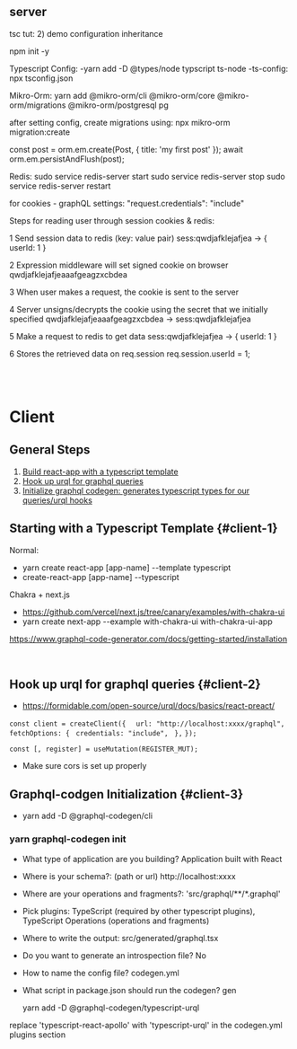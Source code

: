 ## server

tsc tut: 2) demo configuration inheritance

npm init -y

Typescript Config:
-yarn add -D @types/node typscript ts-node
-ts-config: npx tsconfig.json

Mikro-Orm:
yarn add @mikro-orm/cli @mikro-orm/core @mikro-orm/migrations @mikro-orm/postgresql pg

after setting config, create migrations using:
npx mikro-orm migration:create

const post = orm.em.create(Post, { title: 'my first post' });
await orm.em.persistAndFlush(post);

Redis:
sudo service redis-server start
sudo service redis-server stop
sudo service redis-server restart

for cookies - graphQL settings:
"request.credentials": "include"

Steps for reading user through session cookies & redis:

1 Send session data to redis (key: value pair)
sess:qwdjafklejafjea -> { userId: 1 }

2 Expression middleware will set signed cookie on browser
qwdjafklejafjeaaafgeagzxcbdea

3 When user makes a request, the cookie is sent to the server

4 Server unsigns/decrypts the cookie using the secret that we initially specified
qwdjafklejafjeaaafgeagzxcbdea -> sess:qwdjafklejafjea

5 Make a request to redis to get data
sess:qwdjafklejafjea -> { userId: 1 }

6 Stores the retrieved data on req.session
req.session.userId = 1;

<br /> <br />

# Client

## General Steps

1. [Build react-app with a typescript template](#client-1)
2. [Hook up urql for graphql queries](#client-2)
3. [Initialize graphql codegen: generates typescript types for our queries/urql hooks](#client-3)

## Starting with a Typescript Template {#client-1}

Normal:

- yarn create react-app [app-name] --template typescript
- create-react-app [app-name] --typescript

Chakra + next.js

- https://github.com/vercel/next.js/tree/canary/examples/with-chakra-ui
- yarn create next-app --example with-chakra-ui with-chakra-ui-app

https://www.graphql-code-generator.com/docs/getting-started/installation

<br />

## Hook up urql for graphql queries {#client-2}

- https://formidable.com/open-source/urql/docs/basics/react-preact/

`const client = createClient({ `
` url: "http://localhost:xxxx/graphql",`
` fetchOptions: {`
` credentials: "include",`
` },`
`});`

`const [, register] = useMutation(REGISTER_MUT);`

- Make sure cors is set up properly

## Graphql-codgen Initialization {#client-3}

- yarn add -D @graphql-codegen/cli

### yarn graphql-codegen init

- What type of application are you building? Application built with React
- Where is your schema?: (path or url) http://localhost:xxxx
- Where are your operations and fragments?: 'src/graphql/**/*.graphql'
- Pick plugins: TypeScript (required by other typescript plugins), TypeScript Operations (operations and fragments)
- Where to write the output: src/generated/graphql.tsx
- Do you want to generate an introspection file? No
- How to name the config file? codegen.yml
- What script in package.json should run the codegen? gen

  yarn add -D @graphql-codegen/typescript-urql

replace 'typescript-react-apollo' with 'typescript-urql' in the codegen.yml plugins section
